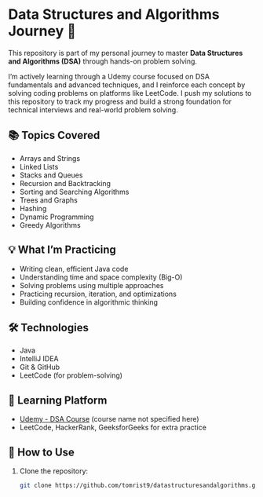 # Data Structures and Algorithms Journey 🚀

This repository is part of my personal journey to master **Data Structures and Algorithms (DSA)** through hands-on problem solving.

I’m actively learning through a Udemy course focused on DSA fundamentals and advanced techniques, and I reinforce each concept by solving coding problems on platforms like LeetCode. I push my solutions to this repository to track my progress and build a strong foundation for technical interviews and real-world problem solving.

## 📚 Topics Covered

- Arrays and Strings
- Linked Lists
- Stacks and Queues
- Recursion and Backtracking
- Sorting and Searching Algorithms
- Trees and Graphs
- Hashing
- Dynamic Programming
- Greedy Algorithms

## 💡 What I’m Practicing

- Writing clean, efficient Java code
- Understanding time and space complexity (Big-O)
- Solving problems using multiple approaches
- Practicing recursion, iteration, and optimizations
- Building confidence in algorithmic thinking

## 🛠 Technologies

- Java
- IntelliJ IDEA
- Git & GitHub
- LeetCode (for problem-solving)

## 🧠 Learning Platform

- [Udemy - DSA Course](https://www.udemy.com/) (course name not specified here)
- LeetCode, HackerRank, GeeksforGeeks for extra practice

## 🚀 How to Use

1. Clone the repository:
   ```bash
   git clone https://github.com/tomrist9/datastructuresandalgorithms.git
